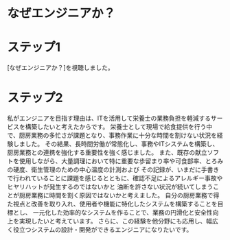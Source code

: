 # なぜエンジニアか？

# ステップ1

[なぜエンジニアか？]を視聴しました。

# ステップ2

私がエンジニアを目指す理由は、ITを活用して栄養士の業務負担を軽減するサービスを構築したいと考えたからです。
栄養士として現場で給食提供を行う中で、厨房業務の多忙さが課題となり、事務作業に十分な時間を割けない状況を経験しました。
その結果、長時間労働が常態化し、事務やITシステムを構築し、厨房業務との連携を強化する重要性を強く感じました。
また、既存の献立ソフトを使用しながら、大量調理において特に重要な歩留まり率や可食部率、とろみの硬度、衛生管理のための中心温度の計測および
その記録が、いまだに手書きで行われていることに課題を感じるとともに、確認不足によるアレルギー事故やヒヤリハットが発生するのではないかと
油断を許さない状況が続いてしまうことが厨房業務に時間を割く原因ではないかと考えました。
自分の厨房業務で得た視点と改善を取り入れ、使用者や機能に特化したシステムを構築することを目標とし、
一元化した効率的なシステムを作ることで、業務の円滑化と安全性向上を実現したいと考えています。
さらに、この経験を他分野にも応用し、幅広く役立つシステムの設計・開発ができるエンジニアになりたいです。

